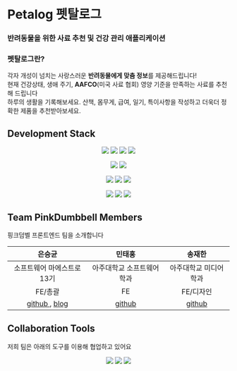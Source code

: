 # Petalog 펫탈로그

### 반려동물을 위한 사료 추천 및 건강 관리 애플리케이션

### 펫탈로그란?

각자 개성이 넘치는 사랑스러운 **반려동물에게 맞춤 정보**를 제공해드립니다!  
 현재 건강상태, 생애 주기, **AAFCO**(미국 사료 협회) 영양 기준을 만족하는 사료를 추천해 드립니다  
 하루의 생활을 기록해보세요. 산책, 몸무게, 급여, 일기, 특이사항을 작성하고 더욱더 정확한 제품을 추천받아보세요.

## Development Stack

<div align="center">
  <p>
    <img src="https://img.shields.io/badge/TypeScript-3178C6?style=flat-square&logo=TypeScript&logoColor=white"/>
    <img src="https://img.shields.io/badge/React-61DAFB?style=flat-square&logo=React&logoColor=white"/>
    <img src="https://img.shields.io/badge/Redux-764ABC?style=flat-square&logo=Redux&logoColor=white"/>
    <img src="https://img.shields.io/badge/Testing Library-E33332?style=flat-square&logo=Testing Library&logoColor=white"/>
  </p>
  <p>
    <img src="https://img.shields.io/badge/styled--components-DB7093.svg?&style=flat-square&logo=styled-components&logoColor=white" />
    <img src="https://img.shields.io/badge/Tailwind_CSS-38B2AC?style=for-the-badge&logo=tailwind-css&style=style=flat-square&logoColor=white" />
  </p>
  <p>
    <img src="https://img.shields.io/badge/Amazon_AWS-FF9900?style=flat-square&logo=amazonaws&logoColor=white" />
    <img src="https://img.shields.io/badge/NGINX-009639?style=flat-square&logo=NGINX&logoColor=white"/>
    <img src="https://img.shields.io/badge/Github Actions-2088FF?style=flat-square&logo=Github Actions&logoColor=white"/>
  </p>
  <p>
    <img src="https://img.shields.io/badge/ESLint-4B32C3?style=flat-square&logo=ESLint&logoColor=white"/>
    <img src="https://img.shields.io/badge/Prettier-F7B93E?style=flat-square&logo=Prettier&logoColor=white"/>
    <img src="https://img.shields.io/badge/Vite-B73BFE?style=for-the-badge&logo=vite&style=flat-square&logoColor=FFD62E" />
  </p>
</div>

## Team PinkDumbbell Members

핑크덤벨 프론트엔드 팀을 소개합니다

|                                     은승균                                      |                  민태홍                   |                  송재한                   |
| :-----------------------------------------------------------------------------: | :---------------------------------------: | :---------------------------------------: |
|                           소프트웨어 마에스트로 13기                            |         아주대학교 소프트웨어학과         |           아주대학교 미디어학과           |
|                                     FE/총괄                                     |                    FE                     |                 FE/디자인                 |
| [ github ](https://github.com/dmstmdrbs), [ blog ](https://velog.io/@dmstmdrbs) | [ github ](https://github.com/taehong0-0) | [ github ](https://github.com/Wisesaturn) |

## Collaboration Tools

저희 팀은 아래의 도구를 이용해 협업하고 있어요

<div align="center">
  <p>
    <img src="https://img.shields.io/badge/Jira-0052CC?style=flat-square&logo=Jira&logoColor=white" />
    <img src="https://img.shields.io/badge/Slack-4A154B?style=flat-square&logo=slack&logoColor=white" />
    <img src="https://img.shields.io/badge/Notion-000000?style=flat-square&logo=notion&logoColor=white" />
  </p>
</div>
